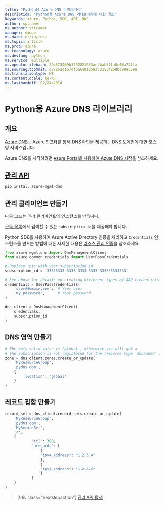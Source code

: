 ```yaml
---
title: "Python용 Azure DNS 라이브러리"
description: "Python용 Azure DNS 라이브러리에 대한 참조"
keywords: Azure, Python, SDK, API, DNS
author: sptramer
ms.author: sttramer
manager: douge
ms.date: 07/10/2017
ms.topic: article
ms.prod: azure
ms.technology: azure
ms.devlang: python
ms.service: multiple
ms.openlocfilehash: 294373469b1792821253ae46ab51fa0c06a74ffa
ms.sourcegitcommit: d7c26ac167cf6a6491358ac3153f268bc90e55e9
ms.translationtype: HT
ms.contentlocale: ko-KR
ms.lasthandoff: 02/24/2018
---
```

# <a name="azure-dns-libraries-for-python"></a>Python용 Azure DNS 라이브러리

## <a name="overview"></a>개요

[Azure DNS](/azure/dns/dns-overview)는 Azure 인프라를 통해 DNS 확인을 제공하는 DNS 도메인에 대한 호스팅 서비스입니다.

Azure DNS를 시작하려면 [Azure Portal을 사용하여 Azure DNS 시작](/azure/dns/dns-getstarted-portal)을 참조하세요.

## <a name="management-apipythonapioverviewazurednsmanagement"></a>[관리 API](/python/api/overview/azure/dns/management)

```bash
pip install azure-mgmt-dns
```

## <a name="create-the-management-client"></a>관리 클라이언트 만들기

다음 코드는 관리 클라이언트의 인스턴스를 만듭니다.

[구독 목록](https://manage.windowsazure.com/#Workspaces/AdminTasks/SubscriptionMapping)에서 검색할 수 있는 ``subscription_id``를 제공해야 합니다.

Python SDK를 사용하여 Azure Active Directory 인증을 처리하고 ``Credentials`` 인스턴스를 만드는 방법에 대한 자세한 내용은 [리소스 관리 인증](/python/azure/python-sdk-azure-authenticate)을 참조하세요.

```python 
from azure.mgmt.dns import DnsManagementClient
from azure.common.credentials import UserPassCredentials

# Replace this with your subscription id
subscription_id = '33333333-3333-3333-3333-333333333333'

# See above for details on creating different types of AAD credentials
credentials = UserPassCredentials(
    'user@domain.com',  # Your user
    'my_password',      # Your password
)

dns_client = DnsManagementClient(
    credentials,
    subscription_id
)
```

## <a name="create-dns-zone"></a>DNS 영역 만들기
```python
# The only valid value is 'global', otherwise you will get a:
# The subscription is not registered for the resource type 'dnszones' in the location 'westus'.
zone = dns_client.zones.create_or_update(
    'MyResourceGroup',
    'pydns.com',
    {
        'location': 'global'
    }
)
```
    
## <a name="create-a-record-set"></a>레코드 집합 만들기
```python
record_set = dns_client.record_sets.create_or_update(
    'MyResourceGroup',
    'pydns.com',
    'MyRecordSet',
    'A',
    {
            "ttl": 300,
            "arecords": [
                {
                "ipv4_address": "1.2.3.4"
                },
                {
                "ipv4_address": "1.2.3.5"
                }
            ]
    }
)
```

> [!div class="nextstepaction"]
> [관리 API 탐색](/python/api/overview/azure/dns/management)
